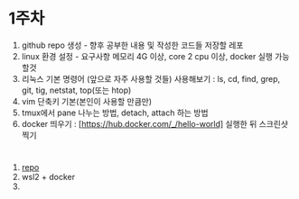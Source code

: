 # 1주차

1. github repo 생성 - 향후 공부한 내용 및 작성한 코드들 저장할 레포
2. linux 환경 설정 - 요구사항 메모리 4G 이상, core 2 cpu  이상, docker 실행 가능할것
3. 리눅스 기본 명령어 (앞으로 자주 사용할 것들) 사용해보기 : ls, cd, find, grep, git, tig, netstat, top(또는 htop)
4. vim 단축키 기본(본인이 사용할 만큼만)
5. tmux에서 pane 나누는 방법, detach, attach 하는 방법
6. docker 띄우기 : [https://hub.docker.com/_/hello-world] 실행한 뒤 스크린샷 찍기
#
1. [repo](https://github.com/ktasha45/docker-study)
2. wsl2 + docker
3. 